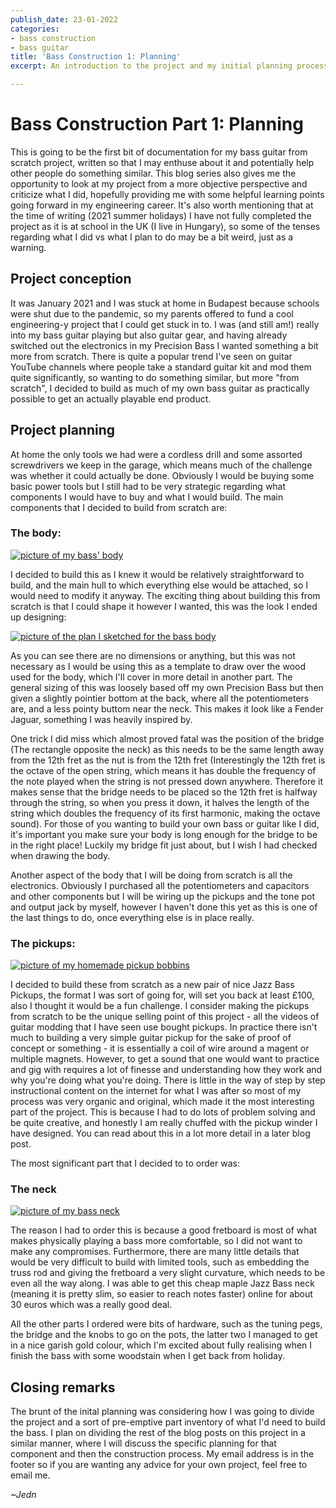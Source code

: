 ```yaml
---
publish_date: 23-01-2022
categories:
- bass construction
- bass guitar
title: 'Bass Construction 1: Planning'
excerpt: An introduction to the project and my initial planning process.

---
```

# Bass Construction Part 1: Planning

This is going to be the first bit of documentation for my bass guitar from scratch project, written so that I may enthuse about it and potentially help other people do something similar. This blog series also gives me the opportunity to look at my project from a more objective perspective and criticize what I did, hopefully providing me with some helpful learning points going forward in my engineering career. It's also worth mentioning that at the time of writing (2021 summer holidays) I have not fully completed the project as it is at school in the UK (I live in Hungary), so some of the tenses regarding what I did vs what I plan to do may be a bit weird, just as a warning.

## 

## Project conception

It was January 2021 and I was stuck at home in Budapest because schools were shut due to the pandemic, so my parents offered to fund a cool engineering-y project that I could get stuck in to. I was (and still am!) really into my bass guitar playing but also guitar gear, and having already switched out the electronics in my Precision Bass I wanted something a bit more from scratch. There is quite a popular trend I've seen on guitar YouTube channels where people take a standard guitar kit and mod them quite significantly, so wanting to do something similar, but more "from scratch", I decided to build as much of my own bass guitar as practically possible to get an actually playable end product.

## 

## Project planning

At home the only tools we had were a cordless drill and some assorted screwdrivers we keep in the garage, which means much of the challenge was whether it could actually be done. Obviously I would be buying some basic power tools but I still had to be very strategic regarding what components I would have to buy and what I would build. The main components that I decided to build from scratch are:

### 

### The body:

[![picture of my bass' body](https://github.com/Jedsonofnel/jeds-hut-contents/raw/main/bass-body)](https://github.com/Jedsonofnel/jeds-hut-contents/blob/main/bass-body)

I decided to build this as I knew it would be relatively straightforward to build, and the main hull to which everything else would be attached, so I would need to modify it anyway. The exciting thing about building this from scratch is that I could shape it however I wanted, this was the look I ended up designing:

[![picture of the plan I sketched for the bass body](https://github.com/Jedsonofnel/jeds-hut-contents/raw/main/bass-body-plan)](https://github.com/Jedsonofnel/jeds-hut-contents/blob/main/bass-body-plan)

As you can see there are no dimensions or anything, but this was not necessary as I would be using this as a template to draw over the wood used for the body, which I'll cover in more detail in another part. The general sizing of this was loosely based off my own Precision Bass but then given a slightly pointier bottom at the back, where all the potentiometers are, and a less pointy buttom near the neck. This makes it look like a Fender Jaguar, something I was heavily inspired by.

One trick I did miss which almost proved fatal was the position of the bridge (The rectangle opposite the neck) as this needs to be the same length away from the 12th fret as the nut is from the 12th fret (Interestingly the 12th fret is the octave of the open string, which means it has double the frequency of the note played when the string is not pressed down anywhere. Therefore it makes sense that the bridge needs to be placed so the 12th fret is halfway through the string, so when you press it down, it halves the length of the string which doubles the frequency of its first harmonic, making the octave sound). For those of you wanting to build your own bass or guitar like I did, it's important you make sure your body is long enough for the bridge to be in the right place! Luckily my bridge fit just about, but I wish I had checked when drawing the body.

Another aspect of the body that I will be doing from scratch is all the electronics. Obviously I purchased all the potentiometers and capacitors and other components but I will be wiring up the pickups and the tone pot and output jack by myself, however I haven't done this yet as this is one of the last things to do, once everything else is in place really.

### 

### The pickups:

[![picture of my homemade pickup bobbins](https://github.com/Jedsonofnel/jeds-hut-contents/raw/main/pickup-bobbin)](https://github.com/Jedsonofnel/jeds-hut-contents/blob/main/pickup-bobbin)

I decided to build these from scratch as a new pair of nice Jazz Bass Pickups, the format I was sort of going for, will set you back at least £100, also I thought it would be a fun challenge. I consider making the pickups from scratch to be the unique selling point of this project - all the videos of guitar modding that I have seen use bought pickups. In practice there isn't much to building a very simple guitar pickup for the sake of proof of concept or something - it is essentially a coil of wire around a magent or multiple magnets. However, to get a sound that one would want to practice and gig with requires a lot of finesse and understanding how they work and why you're doing what you're doing. There is little in the way of step by step instructional content on the internet for what I was after so most of my process was very organic and original, which made it the most interesting part of the project. This is because I had to do lots of problem solving and be quite creative, and honestly I am really chuffed with the pickup winder I have designed. You can read about this in a lot more detail in a later blog post.

The most significant part that I decided to to order was:

### 

### The neck

[![picture of my bass neck](https://github.com/Jedsonofnel/jeds-hut-contents/raw/main/bass-neck)](https://github.com/Jedsonofnel/jeds-hut-contents/blob/main/bass-neck)

The reason I had to order this is because a good fretboard is most of what makes physically playing a bass more comfortable, so I did not want to make any compromises. Furthermore, there are many little details that would be very difficult to build with limited tools, such as embedding the truss rod and giving the fretboard a very slight curvature, which needs to be even all the way along. I was able to get this cheap maple Jazz Bass neck (meaning it is pretty slim, so easier to reach notes faster) online for about 30 euros which was a really good deal.

All the other parts I ordered were bits of hardware, such as the tuning pegs, the bridge and the knobs to go on the pots, the latter two I managed to get in a nice garish gold colour, which I'm excited about fully realising when I finish the bass with some woodstain when I get back from holiday.

## 

## Closing remarks

The brunt of the inital planning was considering how I was going to divide the project and a sort of pre-emptive part inventory of what I'd need to build the bass. I plan on dividing the rest of the blog posts on this project in a similar manner, where I will discuss the specific planning for that component and then the construction process. My email address is in the footer so if you are wanting any advice for your own project, feel free to email me.

_\~Jedn_